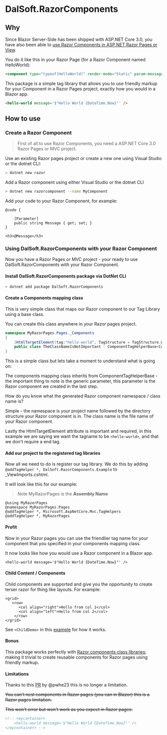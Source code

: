 
# DalSoft.RazorComponents

## Why

Since Blazor Server-Side has been shipped with ASP.NET Core 3.0, you have also been able to [use Razor Components in ASP.NET Razor Pages or View](https://ml-software.ch/posts/using-razor-components-in-razor-pages-or-mv-views).

You do it like this in your Razor Page (for a Razor Component named HelloWorld):

```html
<component type="typeof(HelloWorld)" render-mode="Static" param-message='$"Hello World {DateTime.Now}"' />
```
This package is a simple tag library that allows you to use friendly markup for your Component in a Razor Pages project, exactly how you would in a Blazor app.

```html
<hello-world message='$"Hello World {DateTime.Now}"' />
```

## How to use 

### Create a Razor Component

> First of all to use Razor Components, you need a ASP.NET Core 3.0 Razor Pages or MVC project.

Use an existing Razor pages project or create a new one using Visual Studio or the dotnet CLI:

```bash
> dotnet new razor
```

Add a Razor component using either Visual Studio or the dotnet CLI
```bash
> dotnet new razorcomponent --name MyComponent
```

Add your code to your Razor Component,  for example:
```razor
@code {

    [Parameter]
    public string Message { get; set; }
}

<h3>@Message</h3>
```

### Using DalSoft.RazorComponents with your Razor Component

Now you have a Razor Pages or MVC project - your ready to use DalSoft.RazorComponents with your Razor Component.

#### Install DalSoft.RazorComponents package via DotNet CLI

```bash
> dotnet add package DalSoft.RazorComponents
```

#### Create a Components mapping class

This is very simple class that maps our Razor component to our Tag Library using a base class. 

You can create this class anywhere in your Razor pages project.

```cs
namespace MyRazorPages.Pages._Components
{
    [HtmlTargetElement(tag:"hello-world", TagStructure = TagStructure.WithoutEndTag)]
    public class TheClassNameIsNotImportant : ComponentTagHelperBase<Components.MyComponent> { }
}
```
This is a simple class but lets take a moment to understand what is going on:

The components mapping class inherits from ComponentTagHelperBase  - the important thing to note is the generic parameter, this parameter is the  Razor component we created in the last step. 

How do you know what the generated Razor component namespace / class name is? 

Simple - the namespace is your project name followed by the directory structure your Razor component is in. The class name is the file name of your Razor component.

Lastly the HtmlTargetElement attribute is important and required, in this example we are saying we want the tagname to be `<hello-world>`, and that we don't require a end tag.

#### Add our project to the registered tag libraries

Now all we need to do is register our tag library. We do this by adding `@addTagHelper *, DalSoft.RazorComponents.Example` to _ViewImports.cshtml. 

It will look like this for our example:

> Note MyRazorPages is the **Assembly Name**
```razor
@using MyRazorPages
@namespace MyRazorPages.Pages
@addTagHelper *, Microsoft.AspNetCore.Mvc.TagHelpers
@addTagHelper *, MyRazorPages
```
#### Profit

Now in your Razor pages you can use the friendlier tag name for your component that you specified in your components mapping class. 

It now looks like how you would use a Razor component in a  Blazor app.
```razor 
<hello-world message='$"Hello World {DateTime.Now}"' />
```

#### Child Content / Components

Child components are supported and give you the opportunity to create terser razor for thing like layouts. For example:

```razor
<grid>
   <row>
      <col align="right">Hello from col 1</col>
      <col align="left">Hello from col 2</col>
    </row>
</grid>
```

See `<ChildDemo>` in this [example](https://github.com/DalSoft/DalSoft.RazorComponents/blob/master/DalSoft.RazorComponents.Example/Pages/Index.cshtml) for how it works.

#### Bonus

This package works perfectly with [Razor components class libraries](https://docs.microsoft.com/en-us/aspnet/core/blazor/class-libraries?view=aspnetcore-3.1&tabs=visual-studio); making it trivial to create reusable components for Razor pages using friendly markup.

#### Limitations
Thanks to this [PR](https://github.com/DalSoft/DalSoft.RazorComponents/pull/3) by @pwhe23 this is no longer a limitation.

 ~~You can't nest components in Razor pages (you can in Blazor) this is a Razor pages limitation.~~

 ~~This won't error but won't work as you expect in Razor pages:~~

```html
<!-- <mycontainer>
    <hello-world message='$"Hello World {DateTime.Now}"' />
</mycontainer> -->
 ```
 

